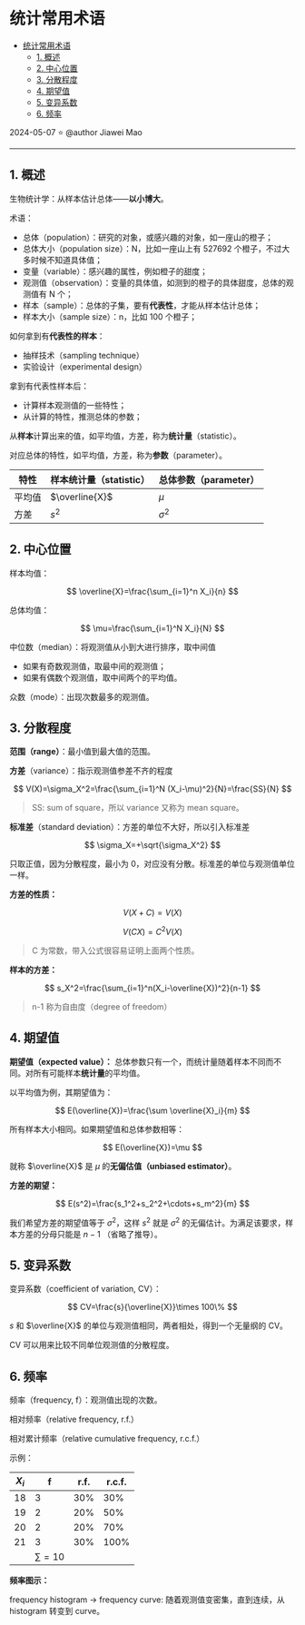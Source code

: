 # 统计常用术语

- [统计常用术语](#统计常用术语)
  - [1. 概述](#1-概述)
  - [2. 中心位置](#2-中心位置)
  - [3. 分散程度](#3-分散程度)
  - [4. 期望值](#4-期望值)
  - [5. 变异系数](#5-变异系数)
  - [6. 频率](#6-频率)

2024-05-07 ⭐
@author Jiawei Mao
***

## 1. 概述

生物统计学：从样本估计总体——**以小博大**。

术语：

- 总体（population）：研究的对象，或感兴趣的对象，如一座山的橙子；
- 总体大小（population size）：N，比如一座山上有 527692 个橙子，不过大多时候不知道具体值；
- 变量（variable）：感兴趣的属性，例如橙子的甜度；
- 观测值（observation）：变量的具体值，如测到的橙子的具体甜度，总体的观测值有 N 个；
- 样本（sample）：总体的子集，要有**代表性**，才能从样本估计总体；
- 样本大小（sample size）：n，比如 100 个橙子；

如何拿到有**代表性的样本**：

- 抽样技术（sampling technique）
- 实验设计（experimental design）

拿到有代表性样本后：

- 计算样本观测值的一些特性；
- 从计算的特性，推测总体的参数；

从**样本**计算出来的值，如平均值，方差，称为**统计量**（statistic）。

对应总体的特性，如平均值，方差，称为**参数**（parameter）。

|特性|样本统计量（statistic）|总体参数（parameter）|
|---|---|---|
|平均值|$\overline{X}$|$\mu$|
|方差|$s^2$|$\sigma^2$|

## 2. 中心位置

样本均值：

$$
\overline{X}=\frac{\sum_{i=1}^n X_i}{n}
$$

总体均值：

$$
\mu=\frac{\sum_{i=1}^N X_i}{N}
$$

中位数（median）：将观测值从小到大进行排序，取中间值

- 如果有奇数观测值，取最中间的观测值；
- 如果有偶数个观测值，取中间两个的平均值。

众数（mode）：出现次数最多的观测值。

## 3. 分散程度

**范围（range）**：最小值到最大值的范围。

**方差**（variance）：指示观测值参差不齐的程度

$$
V(X)=\sigma_X^2=\frac{\sum_{i=1}^N (X_i-\mu)^2}{N}=\frac{SS}{N}
$$

> SS: sum of square，所以 variance 又称为 mean square。

**标准差**（standard deviation）：方差的单位不大好，所以引入标准差 

$$
\sigma_X=+\sqrt{\sigma_X^2}
$$

只取正值，因为分散程度，最小为 0，对应没有分散。标准差的单位与观测值单位一样。

**方差的性质：**

$$
V(X+C)=V(X)
$$

$$
V(CX)=C^2V(X)
$$

> C 为常数，带入公式很容易证明上面两个性质。

**样本的方差：**

$$
s_X^2=\frac{\sum_{i=1}^n(X_i-\overline{X})^2}{n-1}
$$

> n-1 称为自由度（degree of freedom）

## 4. 期望值

**期望值（expected value）：** 总体参数只有一个，而统计量随着样本不同而不同。对所有可能样本**统计量**的平均值。

以平均值为例，其期望值为：

$$
E(\overline{X})=\frac{\sum \overline{X}_i}{m}
$$

所有样本大小相同。如果期望值和总体参数相等：

$$
E(\overline{X})=\mu
$$

就称 $\overline{X}$ 是 $\mu$ 的**无偏估值（unbiased estimator）**。

**方差的期望：**

$$
E(s^2)=\frac{s_1^2+s_2^2+\cdots+s_m^2}{m}
$$

我们希望方差的期望值等于 $\sigma^2$，这样 $s^2$ 就是 $\sigma^2$ 的无偏估计。为满足该要求，样本方差的分母只能是 $n-1$ （省略了推导）。

## 5. 变异系数

变异系数（coefficient of variation, CV）：

$$
CV=\frac{s}{\overline{X}}\times 100\%
$$

$s$ 和 $\overline{X}$ 的单位与观测值相同，两者相处，得到一个无量纲的 CV。

CV 可以用来比较不同单位观测值的分散程度。

## 6. 频率

频率（frequency, f）：观测值出现的次数。

相对频率（relative frequency, r.f.）

相对累计频率（relative cumulative frequency, r.c.f.）

示例：

|$X_i$|f|r.f.|r.c.f.|
|---|---|---|---|
|18|3|30%|30%|
|19|2|20%|50%|
|20|2|20%|70%|
|21|3|30%|100%|
||$\sum =10$|||

**频率图示：**

frequency histogram -> frequency curve: 随着观测值变密集，直到连续，从 histogram 转变到 curve。
